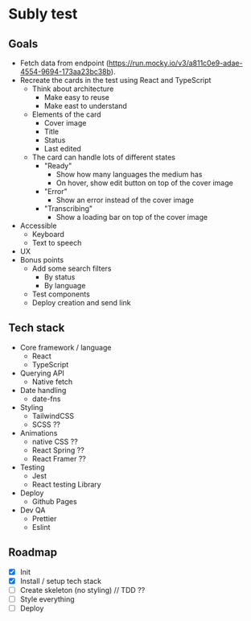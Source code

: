 # Subly test

## Goals

- Fetch data from endpoint (https://run.mocky.io/v3/a811c0e9-adae-4554-9694-173aa23bc38b).
- Recreate the cards in the test using React and TypeScript
  - Think about architecture
    - Make easy to reuse
    - Make east to understand
  - Elements of the card
    - Cover image
    - Title
    - Status
    - Last edited
  - The card can handle lots of different states
    - "Ready"
      - Show how many languages the medium has
      - On hover, show edit button on top of the cover image
    - "Error"
      - Show an error instead of the cover image
    - "Transcribing"
      - Show a loading bar on top of the cover image
- Accessible
  - Keyboard
  - Text to speech
- UX
- Bonus points
  - Add some search filters
    - By status
    - By language
  - Test components
  - Deploy creation and send link

## Tech stack

- Core framework / language
  - React
  - TypeScript
- Querying API
  - Native fetch
- Date handling
  - date-fns
- Styling
  - TailwindCSS
  - SCSS ??
- Animations
  - native CSS ??
  - React Spring ??
  - React Framer ?? 
- Testing
  - Jest
  - React testing Library
- Deploy
  - Github Pages
- Dev QA
  - Prettier
  - Eslint

## Roadmap

- [x] Init
- [x] Install / setup tech stack
- [ ] Create skeleton (no styling) // TDD ??
- [ ] Style everything
- [ ] Deploy